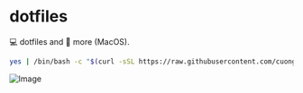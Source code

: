 # dotfiles

💻 dotfiles and 🦄 more (MacOS).

```sh
yes | /bin/bash -c "$(curl -sSL https://raw.githubusercontent.com/cuongndc9/dotfiles/main/installation.sh)"
```


<!-- INSPIRATIONAL_QUOTE_START -->
![Image](https://github.com/user-attachments/assets/e5dd7943-9aef-4ee2-94a1-c411600f6674)
<!-- INSPIRATIONAL_QUOTE_END -->
